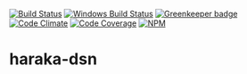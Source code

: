 [![Build Status][ci-img]][ci-url]
[![Windows Build Status][ci-win-img]][ci-win-url]
[![Greenkeeper badge][gk-img]][gk-url]
[![Code Climate][clim-img]][clim-url]
[![Code Coverage][cov-img]][cov-url]
[![NPM][npm-img]][npm-url]

# haraka-dsn


<!-- leave these buried at the bottom of the document -->
[ci-img]: https://travis-ci.org/haraka/haraka-dsn.svg
[ci-url]: https://travis-ci.org/haraka/haraka-dsn
[ci-win-img]: https://ci.appveyor.com/api/projects/status/e3a9ieok4scqtfxo?svg=true
[ci-win-url]: https://ci.appveyor.com/project/haraka/haraka-e3a9ieok4scqtfxo
[cov-img]: https://codecov.io/github/haraka/haraka-dsn/coverage.svg
[cov-url]: https://codecov.io/github/haraka/haraka-dsn
[clim-img]: https://codeclimate.com/github/haraka/haraka-dsn/badges/gpa.svg
[clim-url]: https://codeclimate.com/github/haraka/haraka-dsn
[gk-img]: https://badges.greenkeeper.io/haraka/haraka-dsn.svg
[gk-url]: https://greenkeeper.io/
[npm-img]: https://nodei.co/npm/haraka-dsn.png
[npm-url]: https://www.npmjs.com/package/haraka-dsn
